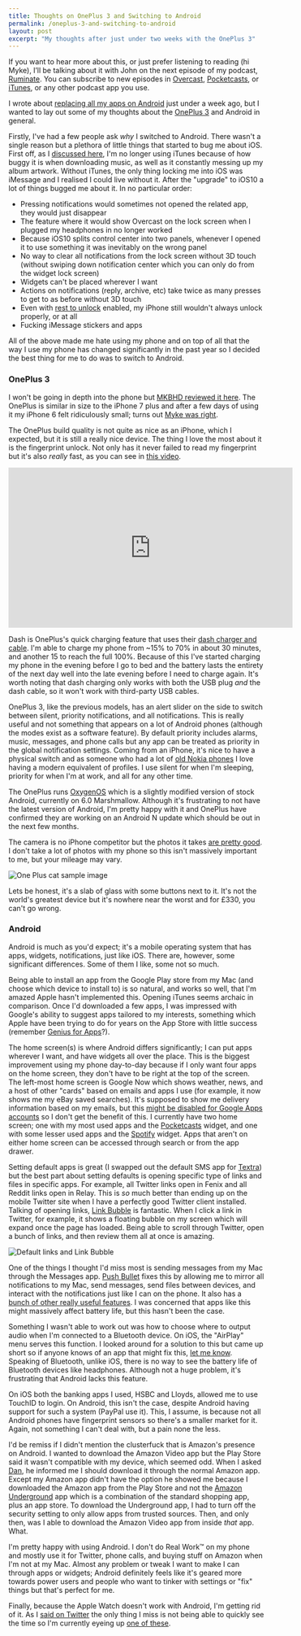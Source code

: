 ```yaml
---
title: Thoughts on OnePlus 3 and Switching to Android
permalink: /oneplus-3-and-switching-to-android
layout: post
excerpt: "My thoughts after just under two weeks with the OnePlus 3"
---
```


<div class="post--note">
If you want to hear more about this, or just prefer listening to reading (hi Myke), I’ll be talking about it with John on the next episode of my podcast, <a href="http://ruminatepodcast.com">Ruminate</a>. You can subscribe to new episodes in <a href="https://overcast.fm/itunes1033235350/ruminate-podcast">Overcast</a>, <a href="http://pca.st/ruminate">Pocketcasts</a>, or <a href="https://itunes.apple.com/gb/podcast/ruminate-podcast/id1033235350">iTunes</a>, or any other podcast app you use.
</div>

I wrote about [replacing all my apps on Android](http://robblewis.me/replacing-apps-on-android) just under a week ago, but I wanted to lay out some of my thoughts about the [OnePlus 3](https://oneplus.net/uk/3) and Android in general.

Firstly, I've had a few people ask *why* I switched to Android. There wasn't a single reason but a plethora of little things that started to bug me about iOS. First off, as I [discussed here](http://www.ruminatepodcast.com/30), I'm no longer using iTunes because of how buggy it is when downloading music, as well as it constantly messing up my album artwork. Without iTunes, the only thing locking me into iOS was iMessage and I realised I could live without it. After the "upgrade" to iOS10 a lot of things bugged me about it. In no particular order:

- Pressing notifications would sometimes not opened the related app, they would just disappear
- The feature where it would show Overcast on the lock screen when I plugged my headphones in no longer worked
- Because iOS10 splits control center into two panels, whenever I opened it to use something it was inevitably on the wrong panel
- No way to clear all notifications from the lock screen without 3D touch (without swiping down notification center which you can only do from the widget lock screen)
- Widgets can't be placed wherever I want
- Actions on notifications (reply, archive, etc) take twice as many presses to get to as before without 3D touch
- Even with [rest to unlock](http://www.howtogeek.com/262837/how-to-unlock-your-ios-10-device-with-a-single-click-like-in-ios-9/) enabled, my iPhone still wouldn't always unlock properly, or at all
- Fucking iMessage stickers and apps

All of the above made me hate using my phone and on top of all that the way I use my phone has changed significantly in the past year so I decided the best thing for me to do was to switch to Android.

### OnePlus 3

I won't be going in depth into the phone but [MKBHD reviewed it here](https://www.youtube.com/watch?v=ycIpOZY03OM). The OnePlus is similar in size to the iPhone 7 plus and after a few days of using it my iPhone 6 felt ridiculously small; turns out [Myke was right](https://twitter.com/search?q=%23mykewasright).

The OnePlus build quality is not quite as nice as an iPhone, which I expected, but it is still a really nice device. The thing I love the most about it is the fingerprint unlock. Not only has it never failed to read my fingerprint but it's also *really* fast, as you can see in [this video](https://www.youtube.com/watch?v=fOIfTNfdZUk).

<div style="text-align:center;">
    <iframe width="560" height="315" src="https://www.youtube.com/embed/fOIfTNfdZUk" frameborder="0" allowfullscreen></iframe>
</div>

Dash is OnePlus's quick charging feature that uses their [dash charger and cable](https://oneplus.net/uk/3/dashcharge). I'm able to charge my phone from ~15% to 70% in about 30 minutes, and another 15 to reach the full 100%. Because of this I've started charging my phone in the evening before I go to bed and the battery lasts the entirety of the next day well into the late evening before I need to charge again. It's worth noting that dash charging only works with both the USB plug *and* the dash cable, so it won't work with third-party USB cables.

OnePlus 3, like the previous models, has an alert slider on the side to switch between silent, priority notifications, and all notifications. This is really useful and not something that appears on a lot of Android phones (although the modes exist as a software feature). By default priority includes alarms, music, messages, and phone calls but any app can be treated as priority in the global notification settings. Coming from an iPhone, it's nice to have a physical switch and as someone who had a lot of [old Nokia phones](https://en.wikipedia.org/wiki/Nokia_3310) I love having a modern equivalent of profiles. I use silent for when I'm sleeping, priority for when I'm at work, and all for any other time.

The OnePlus runs [OxygenOS](https://en.wikipedia.org/wiki/OxygenOS) which is a slightly modified version of stock Android, currently on 6.0 Marshmallow. Although it's frustrating to not have the latest version of Android, I'm pretty happy with it and OnePlus have confirmed they are working on an Android N update which should be out in the next few months.

The camera is no iPhone competitor but the photos it takes [are pretty good](http://rmlewisuk.s3.amazonaws.com/one-plus-sample-cat.jpg). I don't take a lot of photos with my phone so this isn't massively important to me, but your mileage may vary.

![One Plus cat sample image](http://rmlewisuk.s3.amazonaws.com/one-plus-sample-cat-preview.jpg)

Lets be honest, it's a slab of glass with some buttons next to it. It's not the world's greatest device but it's nowhere near the worst and for £330, you can't go wrong.

### Android

Android is much as you'd expect; it's a mobile operating system that has apps, widgets, notifications, just like iOS. There are, however, some significant differences. Some of them I like, some not so much.

Being able to install an app from the Google Play store from my Mac (and choose which device to install to) is so natural, and works so well, that I'm amazed Apple hasn't implemented this. Opening iTunes seems archaic in comparison. Once I'd downloaded a few apps, I was impressed with Google's ability to suggest apps tailored to my interests, something which Apple have been trying to do for years on the App Store with little success (remember [Genius for Apps](http://appleinsider.com/articles/12/09/03/apple_turns_on_app_store_genius_recommendations_for_developers)?).

The home screen(s) is where Android differs significantly; I can put apps wherever I want, and have widgets all over the place. This is the biggest improvement using my phone day-to-day because if I only want four apps on the home screen, they don't have to be right at the top of the screen. The left-most home screen is Google Now which shows weather, news, and a host of other "cards" based on emails and apps I use (for example, it now shows me my eBay saved searches). It's supposed to show me delivery information based on my emails, but this [might be disabled for Google Apps accounts](http://www.droid-life.com/2015/07/06/gmail-google-now-package-tracking-card-is-showing-up-or-some-google-apps-users/) so I don't get the benefit of this. I currently have two home screen; one with my most used apps and the [Pocketcasts](https://pocketcasts.com) widget, and one with some lesser used apps and the [Spotify](https://spotify.com) widget. Apps that aren't on either home screen can be accessed through search or from the app drawer.

Setting default apps is great (I swapped out the default SMS app for [Textra](https://play.google.com/store/apps/details?id=com.textra&hl=en_GB)) but the best part about setting defaults is opening specific type of links and files in specific apps. For example, all Twitter links open in Fenix and all Reddit links open in Relay. This is *so* much better than ending up on the mobile Twitter site when I have a perfectly good Twitter client installed. Talking of opening links, [Link Bubble](https://play.google.com/store/apps/details?id=com.linkbubble.playstore&hl=en_GB) is fantastic. When I click a link in Twitter, for example, it shows a floating bubble on my screen which will expand once the page has loaded. Being able to scroll through Twitter, open a bunch of links, and then review them all at once is amazing.

![Default links and Link Bubble](http://rmlewisuk.s3.amazonaws.com/default-links-and-link-bubble.png)

One of the things I thought I'd miss most is sending messages from my Mac through the Messages app. [Push Bullet](https://www.pushbullet.com/) fixes this by allowing me to mirror all notifications to my Mac, send messages, send files between devices, and interact with the notifications just like I can on the phone. It also has a [bunch of other really useful features](https://www.pushbullet.com/pro). I was concerned that apps like this might massively affect battery life, but this hasn't been the case.

Something I wasn't able to work out was how to choose where to output audio when I'm connected to a Bluetooth device. On iOS, the "AirPlay" menu serves this function. I looked around for a solution to this but came up short so if anyone knows of an app that might fix this, [let me know](https://twitter.com/rmlewisuk). Speaking of Bluetooth, unlike iOS, there is no way to see the battery life of Bluetooth devices like headphones. Although not a huge problem, it's frustrating that Android lacks this feature.

On iOS both the banking apps I used, HSBC and Lloyds, allowed me to use TouchID to login. On Android, this isn't the case, despite Android having support for such a system (PayPal use it). This, I assume, is because not all Android phones have fingerprint sensors so there's a smaller market for it. Again, not something I can't deal with, but a pain none the less.

I'd be remiss if I didn't mention the clusterfuck that is Amazon's presence on Android. I wanted to download the Amazon Video app but the Play Store said it wasn't compatible with my device, which seemed odd. When I asked [Dan](https://twitter.com/danharper7), he informed me I should download it through the normal Amazon app. Except my Amazon app didn't have the option he showed me because I downloaded the Amazon app from the Play Store and not the [Amazon Underground](https://www.amazon.co.uk/Amazon-com-Amazon-Underground/dp/B004GJDQT8) app which is a combination of the standard shopping app, plus an app store. To download the Underground app, I had to turn off the security setting to only allow apps from trusted sources. Then, and only then, was I able to download the Amazon Video app from inside *that* app. What.

I'm pretty happy with using Android. I don't do Real Work™ on my phone and mostly use it for Twitter, phone calls, and buying stuff on Amazon when I'm not at my Mac. Almost any problem or tweak I want to make I can through apps or widgets; Android definitely feels like it's geared more towards power users and people who want to tinker with settings or "fix" things but that's perfect for me.

Finally, because the Apple Watch doesn't work with Android, I'm getting rid of it. As I [said on Twitter](https://twitter.com/rmlewisuk/status/783674253807845376) the only thing I miss is not being able to quickly see the time so I'm currently eyeing up [one of these](http://www.nixon.com/uk/en/sentry-leather-sw/A105SW.html?dwvar_A105SW_color=2244&dwvar_A105SW_size=00#gclid=Cj0KEQjw1ee_BRD3hK6x993YzeoBEiQA5RH_BHLZjplqhtoBrlGuj7TgwFVJGVScjX9UVaU9d1tOVwgaAmee8P8HAQ&start=1).